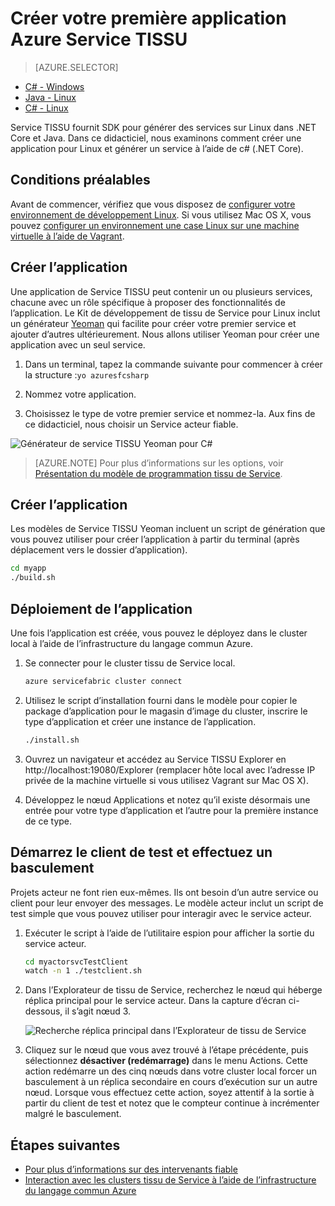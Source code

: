 <properties
   pageTitle="Créer votre première application Service tissu sur Linux à l’aide de c# | Microsoft Azure"
   description="Créer et déployer une application de Service tissu à l’aide de C#"
   services="service-fabric"
   documentationCenter="csharp"
   authors="mani-ramaswamy"
   manager="timlt"
   editor=""/>

<tags
   ms.service="service-fabric"
   ms.devlang="csharp"
   ms.topic="hero-article"
   ms.tgt_pltfrm="NA"
   ms.workload="NA"
   ms.date="10/04/2016"
   ms.author="subramar"/>


# <a name="create-your-first-azure-service-fabric-application"></a>Créer votre première application Azure Service TISSU

> [AZURE.SELECTOR]
- [C# - Windows](service-fabric-create-your-first-application-in-visual-studio.md)
- [Java - Linux](service-fabric-create-your-first-linux-application-with-java.md)
- [C# - Linux](service-fabric-create-your-first-linux-application-with-csharp.md)

Service TISSU fournit SDK pour générer des services sur Linux dans .NET Core et Java. Dans ce didacticiel, nous examinons comment créer une application pour Linux et générer un service à l’aide de c# (.NET Core).

## <a name="prerequisites"></a>Conditions préalables

Avant de commencer, vérifiez que vous disposez de [configurer votre environnement de développement Linux](service-fabric-get-started-linux.md). Si vous utilisez Mac OS X, vous pouvez [configurer un environnement une case Linux sur une machine virtuelle à l’aide de Vagrant](service-fabric-get-started-mac.md).

## <a name="create-the-application"></a>Créer l’application

Une application de Service TISSU peut contenir un ou plusieurs services, chacune avec un rôle spécifique à proposer des fonctionnalités de l’application. Le Kit de développement de tissu de Service pour Linux inclut un générateur [Yeoman](http://yeoman.io/) qui facilite pour créer votre premier service et ajouter d’autres ultérieurement. Nous allons utiliser Yeoman pour créer une application avec un seul service.

1. Dans un terminal, tapez la commande suivante pour commencer à créer la structure :`yo azuresfcsharp`

2. Nommez votre application.

3. Choisissez le type de votre premier service et nommez-la. Aux fins de ce didacticiel, nous choisir un Service acteur fiable.

  ![Générateur de service TISSU Yeoman pour C#][sf-yeoman]

>[AZURE.NOTE] Pour plus d’informations sur les options, voir [Présentation du modèle de programmation tissu de Service](service-fabric-choose-framework.md).

## <a name="build-the-application"></a>Créer l’application

Les modèles de Service TISSU Yeoman incluent un script de génération que vous pouvez utiliser pour créer l’application à partir du terminal (après déplacement vers le dossier d’application).

  ```bash
 cd myapp 
 ./build.sh 
  ```

## <a name="deploy-the-application"></a>Déploiement de l’application

Une fois l’application est créée, vous pouvez le déployez dans le cluster local à l’aide de l’infrastructure du langage commun Azure.

1. Se connecter pour le cluster tissu de Service local.

    ```bash
    azure servicefabric cluster connect
    ```

2. Utilisez le script d’installation fourni dans le modèle pour copier le package d’application pour le magasin d’image du cluster, inscrire le type d’application et créer une instance de l’application.

    ```bash
    ./install.sh
    ```

3. Ouvrez un navigateur et accédez au Service TISSU Explorer en http://localhost:19080/Explorer (remplacer hôte local avec l’adresse IP privée de la machine virtuelle si vous utilisez Vagrant sur Mac OS X).

4. Développez le nœud Applications et notez qu’il existe désormais une entrée pour votre type d’application et l’autre pour la première instance de ce type.

## <a name="start-the-test-client-and-perform-a-failover"></a>Démarrez le client de test et effectuez un basculement

Projets acteur ne font rien eux-mêmes. Ils ont besoin d’un autre service ou client pour leur envoyer des messages. Le modèle acteur inclut un script de test simple que vous pouvez utiliser pour interagir avec le service acteur.

1. Exécuter le script à l’aide de l’utilitaire espion pour afficher la sortie du service acteur.

    ```bash
    cd myactorsvcTestClient
    watch -n 1 ./testclient.sh
    ```

2. Dans l’Explorateur de tissu de Service, recherchez le nœud qui héberge réplica principal pour le service acteur. Dans la capture d’écran ci-dessous, il s’agit nœud 3.

    ![Recherche réplica principal dans l’Explorateur de tissu de Service][sfx-primary]

3. Cliquez sur le nœud que vous avez trouvé à l’étape précédente, puis sélectionnez **désactiver (redémarrage)** dans le menu Actions. Cette action redémarre un des cinq nœuds dans votre cluster local forcer un basculement à un réplica secondaire en cours d’exécution sur un autre nœud. Lorsque vous effectuez cette action, soyez attentif à la sortie à partir du client de test et notez que le compteur continue à incrémenter malgré le basculement.


## <a name="next-steps"></a>Étapes suivantes

- [Pour plus d’informations sur des intervenants fiable](service-fabric-reliable-actors-introduction.md)
- [Interaction avec les clusters tissu de Service à l’aide de l’infrastructure du langage commun Azure](service-fabric-azure-cli.md)

<!-- Images -->
[sf-yeoman]: ./media/service-fabric-create-your-first-linux-application-with-csharp/yeoman-csharp.png
[sfx-primary]: ./media/service-fabric-create-your-first-linux-application-with-csharp/sfx-primary.png
